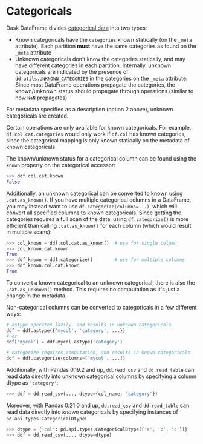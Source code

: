 # Categoricals

Dask DataFrame divides [categorical
data](https://pandas.pydata.org/pandas-docs/stable/categorical.html)
into two types:

-   Known categoricals have the `categories` known statically (on the
    `_meta` attribute). Each partition **must** have the same categories
    as found on the `_meta` attribute
-   Unknown categoricals don\'t know the categories statically, and may
    have different categories in each partition. Internally, unknown
    categoricals are indicated by the presence of
    `dd.utils.UNKNOWN_CATEGORIES` in the categories on the `_meta`
    attribute. Since most DataFrame operations propagate the categories,
    the known/unknown status should propagate through operations
    (similar to how `NaN` propagates)

For metadata specified as a description (option 2 above), unknown
categoricals are created.

Certain operations are only available for known categoricals. For
example, `df.col.cat.categories` would only work if `df.col` has known
categories, since the categorical mapping is only known statically on
the metadata of known categoricals.

The known/unknown status for a categorical column can be found using the
`known` property on the categorical accessor:

``` python
>>> ddf.col.cat.known
False
```

Additionally, an unknown categorical can be converted to known using
`.cat.as_known()`. If you have multiple categorical columns in a
DataFrame, you may instead want to use `df.categorize(columns=...)`,
which will convert all specified columns to known categoricals. Since
getting the categories requires a full scan of the data, using
`df.categorize()` is more efficient than calling `.cat.as_known()` for
each column (which would result in multiple scans):

``` python
>>> col_known = ddf.col.cat.as_known()  # use for single column
>>> col_known.cat.known
True
>>> ddf_known = ddf.categorize()        # use for multiple columns
>>> ddf_known.col.cat.known
True
```

To convert a known categorical to an unknown categorical, there is also
the `.cat.as_unknown()` method. This requires no computation as it\'s
just a change in the metadata.

Non-categorical columns can be converted to categoricals in a few
different ways:

``` python
# astype operates lazily, and results in unknown categoricals
ddf = ddf.astype({'mycol': 'category', ...})
# or
ddf['mycol'] = ddf.mycol.astype('category')

# categorize requires computation, and results in known categoricals
ddf = ddf.categorize(columns=['mycol', ...])
```

Additionally, with Pandas 0.19.2 and up, `dd.read_csv` and
`dd.read_table` can read data directly into unknown categorical columns
by specifying a column dtype as `'category'`:

``` python
>>> ddf = dd.read_csv(..., dtype={col_name: 'category'})
```

Moreover, with Pandas 0.21.0 and up, `dd.read_csv` and `dd.read_table`
can read data directly into *known* categoricals by specifying instances
of `pd.api.types.CategoricalDtype`:

``` python
>>> dtype = {'col': pd.api.types.CategoricalDtype(['a', 'b', 'c'])}
>>> ddf = dd.read_csv(..., dtype=dtype)
```
